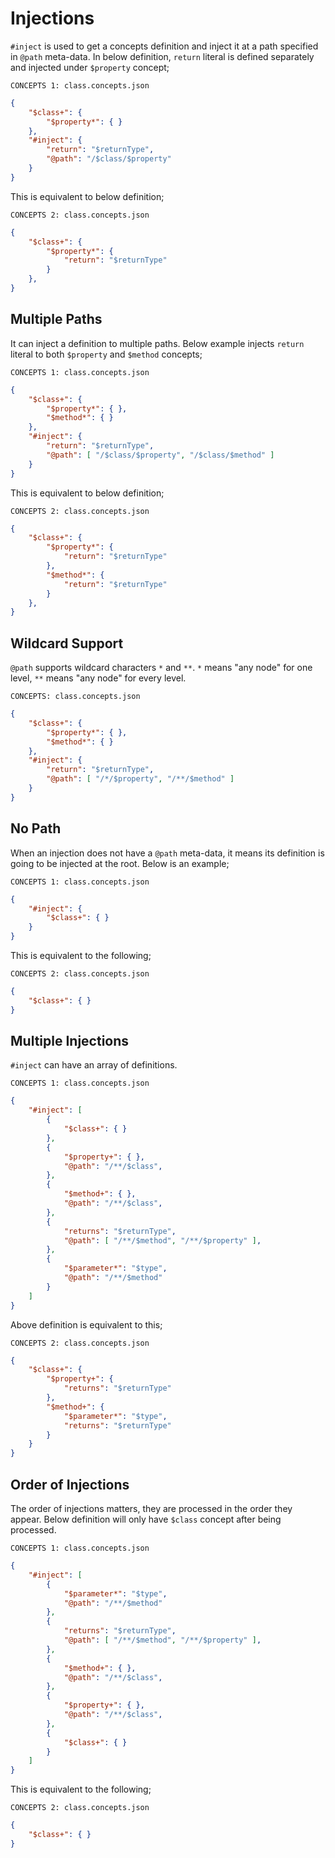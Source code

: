 # Injections

`#inject` is used to get a concepts definition and inject it at a path specified
in `@path` meta-data. In below definition, `return` literal is defined
separately and injected under `$property` concept;

`CONCEPTS 1: class.concepts.json`

```json
{
    "$class+": { 
        "$property*": { }
    },
    "#inject": {
        "return": "$returnType",
        "@path": "/$class/$property"
    }
}
```

This is equivalent to below definition;

`CONCEPTS 2: class.concepts.json`

```json
{
    "$class+": { 
        "$property*": {
            "return": "$returnType"
        }
    },
}
```

## Multiple Paths

It can inject a definition to multiple paths. Below example injects `return`
literal to both `$property` and `$method` concepts;

`CONCEPTS 1: class.concepts.json`

```json
{
    "$class+": { 
        "$property*": { },
        "$method*": { }
    },
    "#inject": {
        "return": "$returnType",
        "@path": [ "/$class/$property", "/$class/$method" ]
    }
}
```

This is equivalent to below definition;

`CONCEPTS 2: class.concepts.json`

```json
{
    "$class+": { 
        "$property*": {
            "return": "$returnType"
        },
        "$method*": {
            "return": "$returnType"
        }
    },
}
```

## Wildcard Support

`@path` supports wildcard characters `*` and `**`. `*` means "any node" for one
level, `**` means "any node" for every level.

`CONCEPTS: class.concepts.json`

```json
{
    "$class+": { 
        "$property*": { },
        "$method*": { }
    },
    "#inject": {
        "return": "$returnType",
        "@path": [ "/*/$property", "/**/$method" ]
    }
}
```

## No Path

When an injection does not have a `@path` meta-data, it means its definition is
going to be injected at the root. Below is an example;

`CONCEPTS 1: class.concepts.json`

```json
{
    "#inject": {
        "$class+": { }
    }
}
```

This is equivalent to the following;

`CONCEPTS 2: class.concepts.json`

```json
{
    "$class+": { }
}
```

## Multiple Injections

`#inject` can have an array of definitions.

`CONCEPTS 1: class.concepts.json`

```json
{
    "#inject": [
        {
            "$class+": { }
        },
        {
            "$property+": { },
            "@path": "/**/$class",
        },
        {
            "$method+": { },
            "@path": "/**/$class",
        },
        {
            "returns": "$returnType",
            "@path": [ "/**/$method", "/**/$property" ],
        },
        {
            "$parameter*": "$type",
            "@path": "/**/$method"
        }
    ]
}
```

Above definition is equivalent to this;

`CONCEPTS 2: class.concepts.json`

```json
{
    "$class+": {
        "$property+": { 
            "returns": "$returnType"
        },
        "$method+": { 
            "$parameter*": "$type",
            "returns": "$returnType"
        }
    }
}
```

## Order of Injections

The order of injections matters, they are processed in the order they appear.
Below definition will only have `$class` concept after being processed.

`CONCEPTS 1: class.concepts.json`

```json
{
    "#inject": [
        {
            "$parameter*": "$type",
            "@path": "/**/$method"
        },
        {
            "returns": "$returnType",
            "@path": [ "/**/$method", "/**/$property" ],
        },
        {
            "$method+": { },
            "@path": "/**/$class",
        },
        {
            "$property+": { },
            "@path": "/**/$class",
        },
        {
            "$class+": { }
        }
    ]
}
```

This is equivalent to the following;

`CONCEPTS 2: class.concepts.json`

```json
{
    "$class+": { }
}
```
